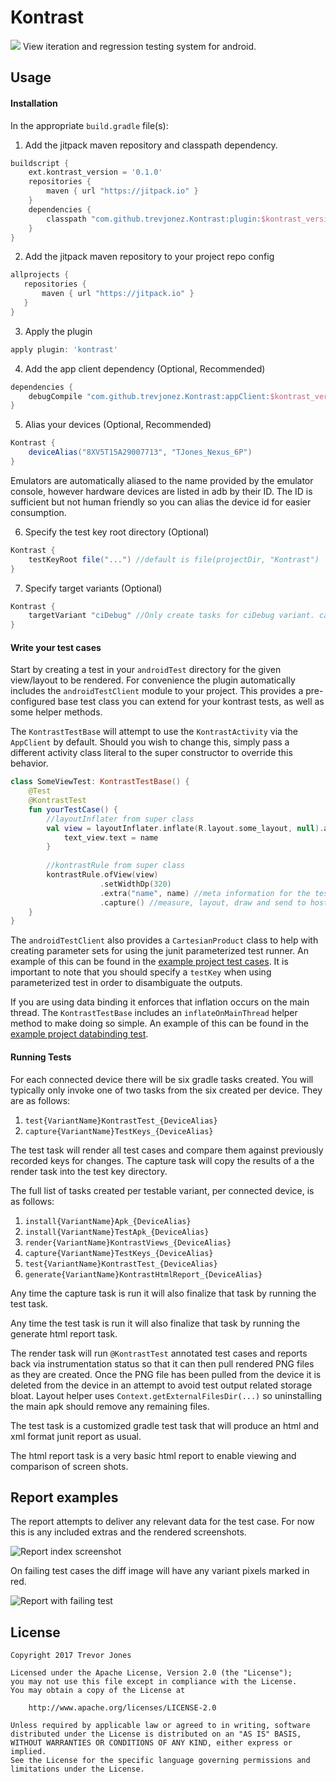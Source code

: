 # Kontrast
[![](https://jitpack.io/v/trevjonez/kontrast.svg)](https://jitpack.io/#trevjonez/kontrast)
View iteration and regression testing system for android.

## Usage

#### Installation
In the appropriate `build.gradle` file(s):
 
 1. Add the jitpack maven repository and classpath dependency. 
```groovy
buildscript {
    ext.kontrast_version = '0.1.0'
    repositories {
        maven { url "https://jitpack.io" }
    }
    dependencies {
        classpath "com.github.trevjonez.Kontrast:plugin:$kontrast_version"
    }
}
```

 2. Add the jitpack maven repository to your project repo config
 ```groovy
allprojects {
    repositories {
        maven { url "https://jitpack.io" }
    }
}
```

 3. Apply the plugin
```groovy
apply plugin: 'kontrast'
```

 4. Add the app client dependency (Optional, Recommended)
```groovy
dependencies {
    debugCompile "com.github.trevjonez.Kontrast:appClient:$kontrast_version"
}
```

 5. Alias your devices (Optional, Recommended)
```groovy
Kontrast {
    deviceAlias("8XV5T15A29007713", "TJones_Nexus_6P")
}
```
Emulators are automatically aliased to the name provided by the emulator console, however hardware devices are listed in adb by their ID.
The ID is sufficient but not human friendly so you can alias the device id for easier consumption.

 6. Specify the test key root directory (Optional)
```groovy
Kontrast {
    testKeyRoot file("...") //default is file(projectDir, "Kontrast")
}
```

 7. Specify target variants (Optional)
```groovy
Kontrast {
    targetVariant "ciDebug" //Only create tasks for ciDebug variant. can be called multiple times to create tasks for multiple variants.
}
```
 
#### Write your test cases

Start by creating a test in your `androidTest` directory for the given view/layout to be rendered. 
For convenience the plugin automatically includes the `androidTestClient` module to your project. 
This provides a pre-configured base test class you can extend for your kontrast tests, as well as some helper methods.
 
The `KontrastTestBase` will attempt to use the `KontrastActivity` via the `AppClient` by default.
Should you wish to change this, simply pass a different activity class literal to the super constructor to override this behavior.

```kotlin
class SomeViewTest: KontrastTestBase() {
    @Test
    @KontrastTest
    fun yourTestCase() {
        //layoutInflater from super class
        val view = layoutInflater.inflate(R.layout.some_layout, null).apply {
            text_view.text = name
        }
        
        //kontrastRule from super class
        kontrastRule.ofView(view)
                    .setWidthDp(320)
                    .extra("name", name) //meta information for the test report
                    .capture() //measure, layout, draw and send to host machine
    }    
}
```

The `androidTestClient` also provides a `CartesianProduct` class to help with creating parameter sets for using the junit parameterized test runner.
An example of this can be found in the [example project test cases](https://github.com/trevjonez/Kontrast/blob/master/example/app/src/androidTest/java/com/example/tjones/myapplication/PlainListItemTest.kt).
It is important to note that you should specify a `testKey` when using parameterized test in order to disambiguate the outputs. 

If you are using data binding it enforces that inflation occurs on the main thread. 
The `KontrastTestBase` includes an `inflateOnMainThread` helper method to make doing so simple. 
An example of this can be found in the [example project databinding test](https://github.com/trevjonez/Kontrast/blob/master/example/app/src/androidTest/java/com/example/tjones/myapplication/DatabindingListItemTest.kt).
 
#### Running Tests
For each connected device there will be six gradle tasks created. 
You will typically only invoke one of two tasks from the six created per device. 
They are as follows:
  1. `test{VariantName}KontrastTest_{DeviceAlias}`
  2. `capture{VariantName}TestKeys_{DeviceAlias}`
  
The test task will render all test cases and compare them against previously recorded keys for changes. 
The capture task will copy the results of a the render task into the test key directory.

The full list of tasks created per testable variant, per connected device, is as follows:
  1. `install{VariantName}Apk_{DeviceAlias}`
  2. `install{VariantName}TestApk_{DeviceAlias}`
  3. `render{VariantName}KontrastViews_{DeviceAlias}`
  4. `capture{VariantName}TestKeys_{DeviceAlias}`
  5. `test{VariantName}KontrastTest_{DeviceAlias}`
  6. `generate{VariantName}KontrastHtmlReport_{DeviceAlias}`
  
Any time the capture task is run it will also finalize that task by running the test task.
  
Any time the test task is run it will also finalize that task by running the generate html report task.
  
The render task will run `@KontrastTest` annotated test cases and reports back via instrumentation status so that it can then pull rendered PNG files as they are created. 
Once the PNG file has been pulled from the device it is deleted from the device in an attempt to avoid test output related storage bloat. 
Layout helper uses `Context.getExternalFilesDir(...)` so uninstalling the main apk should remove any remaining files.

The test task is a customized gradle test task that will produce an html and xml format junit report as usual.

The html report task is a very basic html report to enable viewing and comparison of screen shots.

## Report examples

The report attempts to deliver any relevant data for the test case. 
For now this is any included extras and the rendered screenshots.

![Report index screenshot](reportImages/ReportIndex.png)

On failing test cases the diff image will have any variant pixels marked in red.

![Report with failing test](reportImages/FailedTest.png)


## License
    Copyright 2017 Trevor Jones

    Licensed under the Apache License, Version 2.0 (the "License");
    you may not use this file except in compliance with the License.
    You may obtain a copy of the License at

        http://www.apache.org/licenses/LICENSE-2.0

    Unless required by applicable law or agreed to in writing, software
    distributed under the License is distributed on an "AS IS" BASIS,
    WITHOUT WARRANTIES OR CONDITIONS OF ANY KIND, either express or implied.
    See the License for the specific language governing permissions and
    limitations under the License.